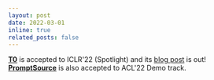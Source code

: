 ```yaml
---
layout: post
date: 2022-03-01
inline: true
related_posts: false
---
```


**[T0](https://arxiv.org/abs/2110.08207)** is accepted to ICLR'22 (Spotlight) and its [blog post](https://bigscience.huggingface.co/blog/t0) is out! **[PromptSource](https://arxiv.org/abs/2202.01279)** is also accepted to ACL'22 Demo track.
